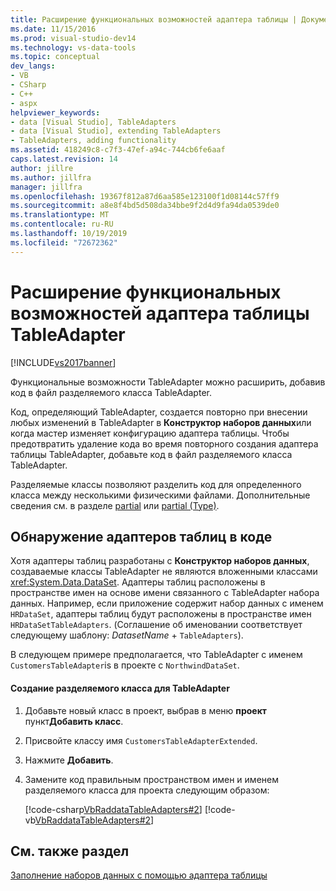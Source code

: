 ```yaml
---
title: Расширение функциональных возможностей адаптера таблицы | Документация Майкрософт
ms.date: 11/15/2016
ms.prod: visual-studio-dev14
ms.technology: vs-data-tools
ms.topic: conceptual
dev_langs:
- VB
- CSharp
- C++
- aspx
helpviewer_keywords:
- data [Visual Studio], TableAdapters
- data [Visual Studio], extending TableAdapters
- TableAdapters, adding functionality
ms.assetid: 418249c8-c7f3-47ef-a94c-744cb6fe6aaf
caps.latest.revision: 14
author: jillre
ms.author: jillfra
manager: jillfra
ms.openlocfilehash: 19367f812a87d6aa585e123100f1d08144c57ff9
ms.sourcegitcommit: a8e8f4bd5d508da34bbe9f2d4d9fa94da0539de0
ms.translationtype: MT
ms.contentlocale: ru-RU
ms.lasthandoff: 10/19/2019
ms.locfileid: "72672362"
---
```

# <a name="extend-the-functionality-of-a-tableadapter"></a>Расширение функциональных возможностей адаптера таблицы TableAdapter
[!INCLUDE[vs2017banner](../includes/vs2017banner.md)]

Функциональные возможности TableAdapter можно расширить, добавив код в файл разделяемого класса TableAdapter.

 Код, определяющий TableAdapter, создается повторно при внесении любых изменений в TableAdapter в **Конструктор наборов данных**или когда мастер изменяет конфигурацию адаптера таблицы. Чтобы предотвратить удаление кода во время повторного создания адаптера таблицы TableAdapter, добавьте код в файл разделяемого класса TableAdapter.

 Разделяемые классы позволяют разделить код для определенного класса между несколькими физическими файлами. Дополнительные сведения см. в разделе [partial](https://msdn.microsoft.com/library/7adaef80-f435-46e1-970a-269fff63b448) или [partial (Type)](https://msdn.microsoft.com/library/27320743-a22e-4c7b-b0b3-53afe3607334).

## <a name="locate-tableadapters-in-code"></a>Обнаружение адаптеров таблиц в коде
 Хотя адаптеры таблиц разработаны с **Конструктор наборов данных**, создаваемые классы TableAdapter не являются вложенными классами <xref:System.Data.DataSet>. Адаптеры таблиц расположены в пространстве имен на основе имени связанного с TableAdapter набора данных. Например, если приложение содержит набор данных с именем `HRDataSet`, адаптеры таблиц будут расположены в пространстве имен `HRDataSetTableAdapters`. (Соглашение об именовании соответствует следующему шаблону: *DatasetName* + `TableAdapters`).

 В следующем примере предполагается, что TableAdapter с именем `CustomersTableAdapter`is в проекте с `NorthwindDataSet`.

#### <a name="to-create-a-partial-class-for-a-tableadapter"></a>Создание разделяемого класса для TableAdapter

1. Добавьте новый класс в проект, выбрав в меню **проект** пункт**Добавить класс**.

2. Присвойте классу имя `CustomersTableAdapterExtended`.

3. Нажмите **Добавить**.

4. Замените код правильным пространством имен и именем разделяемого класса для проекта следующим образом:

     [!code-csharp[VbRaddataTableAdapters#2](../snippets/csharp/VS_Snippets_VBCSharp/VbRaddataTableAdapters/CS/CustomersTableAdapterExtended.cs#2)]
     [!code-vb[VbRaddataTableAdapters#2](../snippets/visualbasic/VS_Snippets_VBCSharp/VbRaddataTableAdapters/VB/CustomersTableAdapterExtended.vb#2)]

## <a name="see-also"></a>См. также раздел
 [Заполнение наборов данных с помощью адаптера таблицы](../data-tools/fill-datasets-by-using-tableadapters.md)
